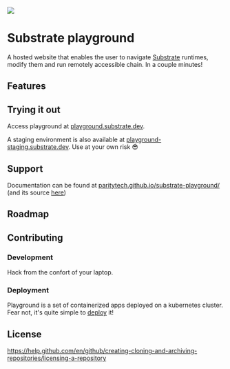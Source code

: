 ![](https://github.com/paritytech/substrate-playground/workflows/Continuous%20Testing%20Playground/badge.svg) 

# Substrate playground

A hosted website that enables the user to navigate [Substrate](https://github.com/paritytech/substrate) runtimes, modify them and run remotely accessible chain. In a couple minutes!

## Features

## Trying it out

Access playground at [playground.substrate.dev](https://playground.substrate.dev).

A staging environment is also available at [playground-staging.substrate.dev](https://playground-staging.substrate.dev). Use at your own risk 😎

## Support

Documentation can be found at [paritytech.github.io/substrate-playground/](https://paritytech.github.io/substrate-playground/) (and its source [here](./docs/))

## Roadmap

## Contributing

### Development

Hack from the confort of your laptop.

### Deployment

Playground is a set of containerized apps deployed on a kubernetes cluster. Fear not, it's quite simple to [deploy](docs/DEPLOYMENT.md) it!

## License

https://help.github.com/en/github/creating-cloning-and-archiving-repositories/licensing-a-repository
